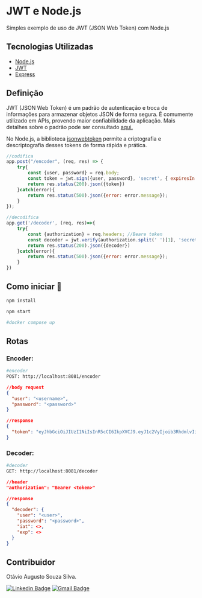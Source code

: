 # JWT e Node.js
Simples exemplo de uso de JWT (JSON Web Token) com Node.js

## Tecnologias Utilizadas
- [Node.js](https://nodejs.org/en/)
- [JWT](https://www.npmjs.com/package/jsonwebtoken)
- [Express](https://expressjs.com/pt-br/)

## Definição

JWT (JSON Web Token) é um padrão de autenticação e troca de informações para armazenar objetos JSON de forma segura. É comumente utilizado em APIs, provendo maior confiabilidade da aplicação. Mais detalhes sobre o padrão pode ser consultado <a href='https://www.alura.com.br/artigos/o-que-e-json-web-tokens'>aqui.</a> 

No Node.js, a biblioteca <a href='https://www.npmjs.com/package/jsonwebtoken'>jsonwebtoken</a> permite a criptografia e descriptografia desses tokens de forma rápida e prática.


```javascript
//codifica
app.post("/encoder", (req, res) => {
    try{      
        const {user, password} = req.body;
        const token = jwt.sign({user, password}, 'secret', { expiresIn: '1h' });
        return res.status(200).json({token})
    }catch(error){
        return res.status(500).json({error: error.message});
    }
});
```

```javascript
//decodifica
app.get('/decoder', (req, res)=>{
    try{
        const {authorization} = req.headers; //Beare token
        const decoder = jwt.verify(authorization.split(' ')[1], 'secret');
        return res.status(200).json({decoder})
    }catch(error){
        return res.status(500).json({error: error.message});
    }
})
```

## Como iniciar 🚀

```bash
npm install
```

```bash
npm start

#docker compose up
```

## Rotas

### Encoder:

```bash
#encoder
POST: http://localhost:8081/encoder
```

```json
//body request
{
  "user": "<username>",
  "password": "<password>"
}
```

```json
//response
{
  "token": "eyJhbGciOiJIUzI1NiIsInR5cCI6IkpXVCJ9.eyJ1c2VyIjoib3RhdmlvIiwicGFzc3dvcmQiOiIxMjMiLCJpYXQiOjE2OTk1NDE1NjksImV4cCI6MTY5OTU0NTE2OX0.x4fdVv4GM0SIJdrzTd-de0Gw4FcQNKOF_87w4w40MVw"
}
```

### Decoder:

```bash
#decoder
GET: http://localhost:8081/decoder
```

```json
//header
"authorization": "Bearer <token>"
```

```json
//response
{
  "decoder": {
    "user": "<user>",
    "password": "<password>",
    "iat": <>,
    "exp": <>
  }
}
```

## Contribuidor
Otávio Augusto Souza Silva.

[![Linkedin Badge](https://img.shields.io/badge/-LinkedIn-blue?style=flat-square&logo=Linkedin&logoColor=white&link=https://www.linkedin.com/in/otaviosilva22/)](https://www.linkedin.com/in/otaviosilva22/)
[![Gmail Badge](https://img.shields.io/badge/-Gmail-c14438?style=flat-square&logo=Gmail&logoColor=white&link=mailto:otavio.ssilva22@gmail.com)](mailto:otavio.ssilva22@gmail.com)

